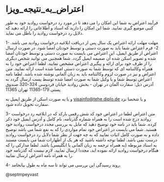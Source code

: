 # اعتراض_به_نتیجه_ویزا

فرآیند اعتراض به شما این امکان را می دهد تا در مورد رد درخواست روادید خود به طور کتبی موضع گیری نمایید. شما این امکان را دارید که اسناد و اطلاعاتی را ارائه دهید که دلایل رد درخواست روادید را باطل می نماید.

1- مهلت
مهلت ارائه اعتراض یک سال پس از دریافت ابلاغیه درخواست روادید می باشد. 
2- فرم
اعتراض شما باید به صورت دستی و توسط خودتان امضا شود.
در صورت ارسال اعتراض از طریق ایمیل، این اعتراض می بایست به صورت دستی و توسط خودتان امضا شده و تصویر اسکن شده آن ضمیمه ایمیل گردد.
شما همچنین می توانید شخص دیگری را از طرف خود برای ارائه و پیگیری اعتراض مشخص نمایید. لطفا اعتراض خود را به همراه وکالتنامه ای که توسط شما به صورت دستی امضا شده است ارائه نمایید.
متن اعتراض و نیز در صورت لزوم وکالتنامه باید به زبان آلمانی نوشته شده باشد.
لطفا نامه اعتراض توسط شما و یا وکیل شما به صورت امضا شده توسط پست ارسال گردد به آدرس ذیل:
 سفارت آلمان در تهران - بخش روادید
خیابان فردوسی 324-320
صندوق پستی 179-11365
تهران 11365

و یا به صورت اسکن از طریق ایمیل به visainfo@tehe.diplo.de
و یا شخصا نزد سفارت تحویل داده شود.

3- متن اعتراض
لطفا در اعتراض خود  کد شش رقمی بارکد که در ابلاغیه رد درخواست روادید درج شده است را به همراه شماره گذرنامه، نام کامل و آدرس ایمیل خود ذکر کرده.
شما باید در نامه خود توضیح دهید که مایل به بررسی مجدد درخواست روادید خود هستید. شما می بایست  در اعتراض خود تمام مواردی را که به نفع شما می باشد توضیح داده و به صورت کامل اثبات نمایید که به چه جهت از نظر شما دلایل رد درخواست روادید درست نمی باشد.
لطفا توجه داشته باشید که هر یک از اظهارات شما می بایست مستند به اسناد مربوطه (به همراه ترجمه به زبان آلمانی یا انگلیسی) باشد.
لطفا مدارکی را که هنگام درخواست روادید ارائه نموده اید، مجددا ارسال نمایید.
لازم نیست که گذرنامه خود را به همراه نامه اعتراض ارسال نمایید.

4- روند رسیدگی 
این بررسی می تواند تا سه ماه  به طول بیانجامد. 


@septmpeyvast